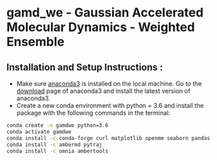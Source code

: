 # gamd_we - Gaussian Accelerated Molecular Dynamics - Weighted Ensemble

## Installation and Setup Instructions :
* Make sure [anaconda3](https://www.anaconda.com/) is installed on the local machine. Go to the  [download](https://www.anaconda.com/products/individual) page of anaconda3 and install the latest version of anaconda3.
* Create a new conda environment with python = 3.6 and install the package with the following commands in the terminal: 
```bash
conda create -n gamdwe python=3.6
conda activate gamdwe
conda install -c conda-forge curl matplotlib openmm seaborn pandas 
conda install -c ambermd pytraj
conda install -c omnia ambertools
```

